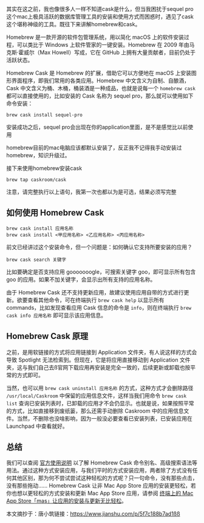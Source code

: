 其实在这之前，我也像很多人一样不知道cask是什么，但当我困扰于sequel pro这个mac上极具活跃的数据库管理工具的安装和使用方式而困惑时，遇见了cask这个堪称神级的工具。既往下来讲解homebrew和cask。

Homebrew 是一款开源的软件包管理系统，用以简化 macOS 上的软件安装过程，可以类比于 Windows 上软件管家的一键安装。Homebrew 在 2009 年由马克斯·霍威尔（Max Howell）写成，它在 GitHub 上拥有大量贡献者，目前仍处于活跃状态。

Homebrew Cask 是 Homebrew 的扩展，借助它可以方便地在 macOS 上安装图形界面程序，即我们常用的各类应用。Homebrew 中文含义为自制、自酿酒，Cask 中文含义为桶、木桶，桶装酒是一种成品，也就是说每一个 `homebrew cask` 都可以直接使用的，比如安装的 Cask 名称为 sequel pro，那么就可以使用如下命令安装：

```shell
brew cask install sequel-pro
```

安装成功之后，sequel pro会出现在你的application里面，是不是感觉比以前使用



homebrew目前的mac电脑应该都默认安装了，反正我不记得我手动安装过homebrew，知识升级过。

接下来使用homebrew安装cask

```shell
brew tap caskroom/cask
```

注意，请完整执行以上语句，我第一次也都以为是可选，结果必须写完整

## 如何使用 Homebrew Cask

```
brew cask install 应用名称
brew cask install <甲应用名称> <乙应用名称> <丙应用名称>
```

前文已经讲过这个安装命令，但一个问题是：如何确认它支持所要安装的应用？

```
brew cask search 关键字
```

比如要确定是否支持应用 gooooooogle，可搜索关键字 goo，即可显示所有包含 goo 的应用。如果不加关键字，会显示出所有支持的应用名称。



由于 Homebrew Cask 还不支持更新应用，故建议使用应用自带的方式进行更新。欲要查看其他命令，可在终端执行 `brew cask help` 以显示所有 commands，比如发现查看应用 Cask 信息的命令是 `info`，则在终端执行 `brew cask info 应用名称` 即可显示该应用信息。



## Homebrew Cask 原理

之前，是用软链接的方式将应用链接到 Application 文件夹，有人说这样的方式会导致 Spotlight 无法检索到。但现在，它是将应用直接移动到 Application 文件夹，这与我们自己去ß官网下载应用再安装是完全一致的，后续更新或卸载也按平常的方式即可。

当然，也可以用 `brew cask uninstall 应用名称` 的方式，这种方式才会删除路径 `/usr/local/Caskroom` 中保留的应用信息文件，这样当我们用命令 `brew cask list` 查询已安装列表时，已卸载的应用才不会仍显示。也就是说，如果按照平常的方式，比如直接移到废纸篓，那么还需手动删除 Caskroom 中的应用信息文件。当然，不删除也没啥影响，因为一般没必要查看已安装列表，已安装应用在 Launchpad 中查看就好。

## 总结

我们可以查阅 [官方使用说明](https://link.jianshu.com?t=https%3A%2F%2Fgithub.com%2Fcaskroom%2Fhomebrew-cask%2Fblob%2Fmaster%2FUSAGE.md) 以了解 Homebrew Cask 命令别名、高级搜索语法等用法。通过这种方式安装应用，与我们平时的方式安装应用，两者除了方式没有任何其他区别，那为何不尝试尝试这种轻松的方式呢？只一句命令，没有那些点击，没有那些拖动…… Homebrew Cask 让非 Mac App Store 应用的安装更轻松，若你也想以更轻松的方式安装和更新 Mac App Store 应用，请参阅 [终端上的 Mac App Store「mas」让应用的安装与更新无比轻松](https://link.jianshu.com?t=https%3A%2F%2Fsspai.com%2Fpost%2F40382)。

本文摘抄于：唐小筑链接：https://www.jianshu.com/p/5f7c188b7ad1ßß